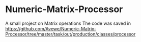 # Numeric-Matrix-Processor
A small project on Matrix operations
The code was saved in https://github.com/Avewe/Numeric-Matrix-Processor/tree/master/task/out/production/classes/processor
